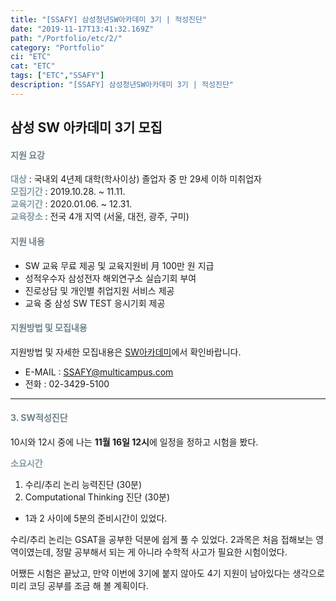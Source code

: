 ```yaml
---
title: "[SSAFY] 삼성청년SW아카데미 3기 | 적성진단"
date: "2019-11-17T13:41:32.169Z"
path: "/Portfolio/etc/2/"
category: "Portfolio"
ci: "ETC"
cat: "ETC"
tags: ["ETC","SSAFY"]
description: "[SSAFY] 삼성청년SW아카데미 3기 | 적성진단"
---
```


## 삼성 SW 아카데미 3기 모집

#### <span style="color:#6D838C">지원 요강</span>

**<span style="color:#819BA6">대상</span>** : 국내외 4년제 대학(학사이상) 졸업자 중 만 29세 이하 미취업자  
**<span style="color:#819BA6">모집기간</span>** : 2019.10.28. ~ 11.11.  
**<span style="color:#819BA6">교육기간</span>** : 2020.01.06. ~ 12.31.  
**<span style="color:#819BA6">교육장소</span>** : 전국 4개 지역 (서울, 대전, 광주, 구미)  

#### <span style="color:#6D838C">지원 내용</span>  

* SW 교육 무료 제공 및 교육지원비 月 100만 원 지급  
* 성적우수자 삼성전자 해외연구소 실습기회 부여  
* 진로상담 및 개인별 취업지원 서비스 제공  
* 교육 중 삼성 SW TEST 응시기회 제공  

#### <span style="color:#6D838C">지원방법 및 모집내용</span>  

지원방법 및 자세한 모집내용은 [SW아카데미](www.SSAFY.com)에서 확인바랍니다.  

* E-MAIL : SSAFY@multicampus.com  
* 전화 : 02-3429-5100  

<hr>


#### <span style="color:#6D838C">3. SW적성진단 </span>  

10시와 12시 중에 나는 **11월 16일 12시**에 일정을 정하고 시험을 봤다.


**<span style="color:#819BA6">소요시간</span>**  

1. 수리/추리 논리 능력진단 (30분)  
2. Computational Thinking 진단 (30분)  

* 1과 2 사이에 5분의 준비시간이 있었다. 

수리/추리 논리는 GSAT을 공부한 덕분에 쉽게 풀 수 있었다.
2과목은 처음 접해보는 영역이였는데, 정말 공부해서 되는 게 아니라 수학적 사고가 필요한 시험이었다.


어쨌든 시험은 끝났고, 만약 이번에 3기에 붙지 않아도 4기 지원이 남아있다는 생각으로 미리 코딩 공부를 조금 해 볼 계획이다.